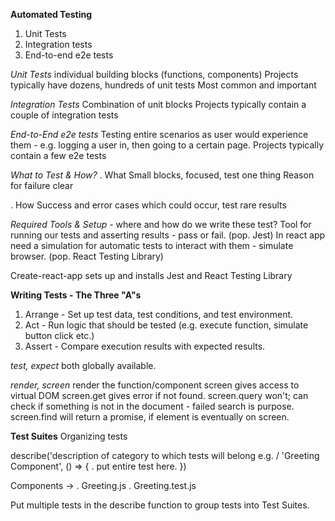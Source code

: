 **Automated Testing**

1. Unit Tests
2. Integration tests
3. End-to-end e2e tests

_Unit Tests_
individual building blocks (functions, components)
Projects typically have dozens, hundreds of unit tests
Most common and important

_Integration Tests_
Combination of unit blocks
Projects typically contain a couple of integration tests

_End-to-End e2e tests_
Testing entire scenarios as user would experience them - e.g. logging a user in, then going to a certain page.
Projects typically contain a few e2e tests

_What to Test & How?_
. What
Small blocks, focused, test one thing
Reason for failure clear

. How
Success and error cases which could occur, test rare results

_Required Tools & Setup_ - where and how do we write these test?
Tool for running our tests and asserting results - pass or fail. (pop. Jest)
In react app need a simulation for automatic tests to interact with them - simulate browser. (pop. React Testing Library)

Create-react-app sets up and installs Jest and React Testing Library

**Writing Tests - The Three "A"s**

1. Arrange - Set up test data, test conditions, and test environment.
2. Act - Run logic that should be tested (e.g. execute function, simulate button click etc.)
3. Assert - Compare execution results with expected results.

_test, expect_
both globally available.

_render, screen_
render the function/component
screen gives access to virtual DOM
screen.get gives error if not found.
screen.query won't; can check if something is not in the document - failed search is purpose.
screen.find will return a promise, if element is eventually on screen.

**Test Suites**
Organizing tests

describe('description of category to which tests will belong e.g. <Greeting/> / 'Greeting Component', () => {
. put entire test here.
})

Components ->
. Greeting.js
. Greeting.test.js

Put multiple tests in the describe function to group tests into Test Suites.
